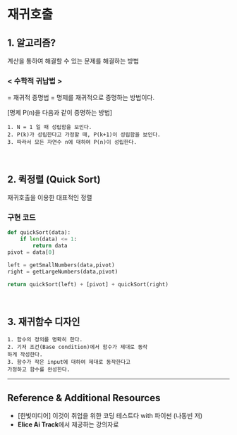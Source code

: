 # 재귀호출

## 1. 알고리즘?

계산을 통하여 해결할 수 있는 문제를 해결하는 방법

### < 수학적 귀납법 >

= 재귀적 증명법
= 명제를 재귀적으로 증명하는 방법이다.

[명제 P(n)을 다음과 같이 증명하는 방법]

```
1. N = 1 일 때 성립함을 보인다.
2. P(k)가 성립한다고 가정할 때, P(k+1)이 성립함을 보인다.
3. 따라서 모든 자연수 n에 대하여 P(n)이 성립한다.
```

<br>

## 2. 퀵정렬 (Quick Sort)

재귀호출을 이용한 대표적인 정렬

### 구현 코드

```py
def quickSort(data):
    if len(data) <= 1:
        return data
pivot = data[0]

left = getSmallNumbers(data,pivot)
right = getLargeNumbers(data,pivot)

return quickSort(left) + [pivot] + quickSort(right)
```

<br>

## 3. 재귀함수 디자인

```
1. 함수의 정의를 명확히 한다.
2. 기저 조건(Base condition)에서 함수가 제대로 동작
하게 작성한다.
3. 함수가 작은 input에 대하여 제대로 동작한다고
가정하고 함수를 완성한다.
```

---

## Reference & Additional Resources

- [한빛미디어] 이것이 취업을 위한 코딩 테스트다 with 파이썬 (나동빈 저)
- **Elice Ai Track**에서 제공하는 강의자료
